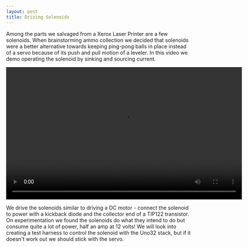 ```yaml
---
layout: post
title: Driving Solenoids
---
```


Among the parts we salvaged from a Xerox Laser Printer are a few solenoids. When brainstorming ammo collection we decided that solenoids were a better alternative towards keeping ping-pong balls in place instead of a servo because of its push and pull motion of a leveler. In this video we demo operating the solenoid by sinking and sourcing current. 

<video src="http://iamtechknow.github.io/118website/images/solenoid.mp4" width="640" height="360" controls></video>

We drive the solenoids similar to driving a DC motor - connect the solenoid to power with a kickback diode and the collector end of a TIP122 transistor. On experimentation we found the solenoids do what they intend to do but consume quite a lot of power, half an amp at 12 volts! We will look into creating a test harness to control the solenoid with the Uno32 stack, but if it doesn't work out we should stick with the servo.